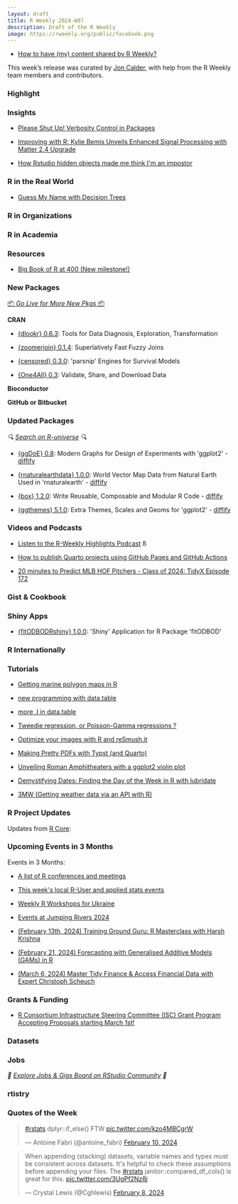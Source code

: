 ```yaml
---
layout: draft
title: R Weekly 2024-W07
description: Draft of the R Weekly
image: https://rweekly.org/public/facebook.png
---
```



+ [How to have (my) content shared by R Weekly?](https://github.com/rweekly/rweekly.org#how-to-have-my-content-shared-by-r-weekly)

This week’s release was curated by [Jon Calder](https://joncalder.co.za/), with help from the R Weekly team members and contributors.

### Highlight



### Insights

+ [Please Shut Up! Verbosity Control in Packages](https://ropensci.org/blog/2024/02/06/verbosity-control-packages/)

+ [Improving with R: Kylie Bemis Unveils Enhanced Signal Processing with Matter 2.4 Upgrade](https://www.r-consortium.org/blog/2024/02/07/improving-with-r-kylie-bemis-unveils-enhanced-signal-processing-with-matter-2-4-upgrade)

+ [How Rstudio hidden objects made me think I'm an impostor](https://r-critique.com/rstudio_hidden_objects)

### R in the Real World

+ [Guess My Name with Decision Trees](https://mhoehle.github.io/blog/2024/02/12/decisiontree.html)


### R in Organizations



### R in Academia



### Resources

+ [Big Book of R at 400 (New milestone!)](https://oscarbaruffa.com/bbor_400/)

### New Packages

<p class="added-hostname"><a href="https://rweekly.org/live" target="_blank" class="externalLink">📦 <i>Go Live for More New Pkgs</i> 📦</a></p>


**CRAN**

+ [{dlookr} 0.6.3](https://cran.r-project.org/package=dlookr): Tools for Data Diagnosis, Exploration, Transformation

+ [{zoomerjoin} 0.1.4](https://cran.r-project.org/package=zoomerjoin): Superlatively Fast Fuzzy Joins

+ [{censored} 0.3.0](https://cran.r-project.org/package=censored): 'parsnip' Engines for Survival Models

+ [{One4All} 0.3](https://cran.r-project.org/package=One4All): Validate, Share, and Download Data

**Bioconductor**



**GitHub or Bitbucket**



### Updated Packages

<i>🔍 [Search on R-universe](https://r-universe.dev/search/) 🔍</i>

+ [{ggDoE} 0.8](https://cran.r-project.org/package=ggDoE): Modern Graphs for Design of Experiments with 'ggplot2' - [diffify](https://diffify.com/R/ggDoE)

+ [{rnaturalearthdata} 1.0.0](https://cran.r-project.org/package=rnaturalearthdata): World Vector Map Data from Natural Earth Used in 'rnaturalearth' - [diffify](https://diffify.com/R/rnaturalearthdata)

+ [{box} 1.2.0](https://cran.r-project.org/package=box): Write Reusable, Composable and Modular R Code - [diffify](https://diffify.com/R/box)

+ [{ggthemes} 5.1.0](https://cran.r-project.org/package=ggthemes): Extra Themes, Scales and Geoms for 'ggplot2' - [diffify](https://diffify.com/R/ggthemes)

### Videos and Podcasts

+ [Listen to the R-Weekly Highlights Podcast](https://rweekly.fireside.fm/)
ß
+ [How to publish Quarto projects using GitHub Pages and GitHub Actions](https://youtu.be/arzBRW5XIkg)

+ [20 minutes to Predict MLB HOF Pitchers - Class of 2024: TidyX Episode 172](https://www.youtube.com/watch?v=A1eYguSGjf4)

### Gist & Cookbook



### Shiny Apps

+ [{fitODBODRshiny} 1.0.0](https://cran.r-project.org/package=fitODBODRshiny): 'Shiny' Application for R Package 'fitODBOD'

### R Internationally



### Tutorials

+ [Getting marine polygon maps in R](https://modtools.wordpress.com/2024/02/05/getting-marine-polygon-maps-in-r/)

+ [new programming with data.table](https://johnmackintosh.net/blog/2024-02-05-dt-programming/)

+ [more .I in data.table](https://johnmackintosh.net/blog/2024-02-03-more-dot-I/)

+ [Tweedie regression, or Poisson-Gamma regressions ?](https://freakonometrics.hypotheses.org/71275)

+ [Optimize your images with R and reSmush.it](https://dieghernan.github.io/202402_optimize-images-r/)

+ [Making Pretty PDFs with Typst (and Quarto)](https://nrennie.rbind.io/blog/making-pdf-with-quarto-typst-latex/)

+ [Unveiling Roman Amphitheaters with a ggplot2 violin plot](https://www.codingthepast.com/2024/02/09/ggplot2-violin-plot.html)

+ [Demystifying Dates: Finding the Day of the Week in R with lubridate](https://www.spsanderson.com/steveondata/posts/2024-02-09/index.html)

+ [3MW (Getting weather data via an API with R)](https://3mw.albert-rapp.de/p/weather-api)

<!--<div class="post-more-begin></div><div class="post-more-end"></div>-->

### R Project Updates

Updates from [R Core](http://developer.r-project.org/blosxom.cgi/R-devel/NEWS):


### Upcoming Events in 3 Months

Events in 3 Months:


+ [A list of R conferences and meetings](https://jumpingrivers.github.io/meetingsR/events.html)

+ [This week's local R-User and applied stats events](https://community.rstudio.com/c/irl)

+ [Weekly R Workshops for Ukraine](https://sites.google.com/view/dariia-mykhailyshyna/main/r-workshops-for-ukraine)

+ [Events at Jumping Rivers 2024](https://www.jumpingrivers.com/blog/events-at-jr-2024/)

+ [(February 13th, 2024) Training Ground Guru: R Masterclass with Harsh Krishna](https://trainingground.guru/articles/new-course-r-masterclass)

+ [(February 21, 2024) Forecasting with Generalised Additive Models (GAMs) in R](https://cardiff.zoom.us/meeting/register/tZEqduGsqjwqGNWoG7FSA6U51ohnswp74Ww-#/registration)

+ [(March 6, 2024) Master Tidy Finance & Access Financial Data with Expert Christoph Scheuch](https://www.r-consortium.org/announcement/2024/02/06/join-our-upcoming-webinar-master-tidy-finance-access-financial-data-with-expert-christoph-scheuch)

### Grants & Funding

+ [R Consortium Infrastructure Steering Committee (ISC) Grant Program Accepting Proposals starting March 1st!](https://www.r-consortium.org/blog/2024/02/08/r-consortium-infrastructure-steering-committee-isc-grant-program-accepting-proposals-starting-march-1st)


### Datasets


### Jobs

<i>💼 [Explore Jobs & Gigs Board on RStudio Community](https://community.rstudio.com/c/jobs/) 💼</i>

### rtistry


### Quotes of the Week

<blockquote class="twitter-tweet"><p lang="en" dir="ltr"><a href="https://twitter.com/hashtag/rstats?src=hash&amp;ref_src=twsrc%5Etfw">#rstats</a> dplyr::if_else() FTW <a href="https://t.co/kzo4MBCgrW">pic.twitter.com/kzo4MBCgrW</a></p>&mdash; Antoine Fabri (@antoine_fabri) <a href="https://twitter.com/antoine_fabri/status/1756276438179746069?ref_src=twsrc%5Etfw">February 10, 2024</a></blockquote> <script async src="https://platform.twitter.com/widgets.js" charset="utf-8"></script>

<blockquote class="twitter-tweet"><p lang="en" dir="ltr">When appending (stacking) datasets, variable names and types must be consistent across datasets. It&#39;s helpful to check these assumptions before appending your files. The <a href="https://twitter.com/hashtag/rstats?src=hash&amp;ref_src=twsrc%5Etfw">#rstats</a> janitor::compared_df_cols() is great for this. <a href="https://t.co/3UgPf2Nz8j">pic.twitter.com/3UgPf2Nz8j</a></p>&mdash; Crystal Lewis (@Cghlewis) <a href="https://twitter.com/Cghlewis/status/1755601002810753207?ref_src=twsrc%5Etfw">February 8, 2024</a></blockquote> <script async src="https://platform.twitter.com/widgets.js" charset="utf-8"></script>
